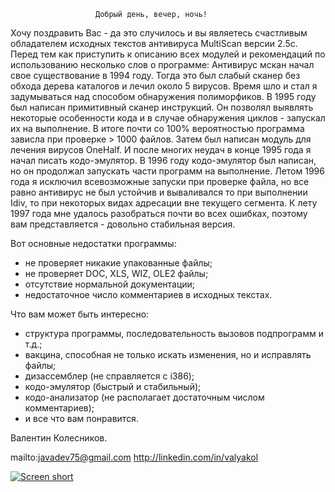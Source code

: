 ﻿
                       Добрый день, вечер, ночь!

Хочу  поздравить  Вас  - да это случилось и вы являетесь счастливым
обладателем исходных текстов антивируса MultiScan версии 2.5c. Перед тем
как  приступить  к описанию всех модулей и рекомендаций по использованию
несколько  слов  о программе: Антивирус мскан начал свое существование в
1994  году.  Тогда  это  был слабый сканер без обхода дерева каталогов и
лечил  около  5  вирусов. Время шло и стал я задумываться над способом
обнаружения  полиморфиков.  В  1995  году был написан примитивный сканер
инструкций.  Он  позволял выявлять некоторые особенности кода и в случае
обнаружения  циклов - запускал их на выполнение. В итоге  почти  со 100%
вероятностью программа зависла при проверке > 1000 файлов.  Затем  был
написан модуль для лечения вирусов OneHalf. И после многих  неудач  в
конце  1995 года я начал писать кодо-эмулятор. В 1996 году кодо-эмулятор
был написан, но он продолжал запускать части программ на  выполнение.
Летом 1996 года я исключил всевозможные запуски  при проверке  файла, но
все равно антивирус не был устойчив и вываливался то при выполнении
Idiv, то при некоторых видах адресации вне текущего сегмента.  К  лету
1997 года мне удалось разобраться почти во всех ошибках, поэтому вам 
представляется - довольно стабильная версия.

Вот основные недостатки программы:
  - не проверяет никакие упакованные файлы;
  - не проверяет DOC, XLS, WIZ, OLE2 файлы;
  - отсутствие нормальной документации;
  - недостаточное число комментариев в исходных текстах.

Что вам может быть интересно:
  - структура программы, последовательность вызовов подпрограмм и т.д.;
  - вакцина, способная не только искать изменения, но и исправлять файлы;
  - дизассемблер (не справляется с i386);
  - кодо-эмулятор (быстрый и стабильный);
  - кодо-анализатор (не располагает достаточным числом комментариев);
  - и все что вам понравится.

Валентин Колесников.

mailto:javadev75@gmail.com
http://linkedin.com/in/valyakol

[![Screen short](https://raw.github.com/javadev/multiscan-antivirus/master/multiscan.png)](https://github.com/javadev/multiscan-antivirus)
